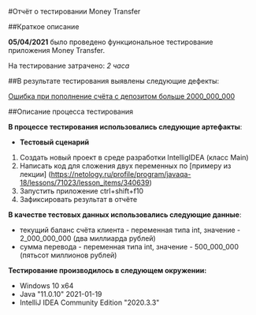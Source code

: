 #Отчёт о тестировании Money Transfer

##Краткое описание

**05/04/2021** было проведено функциональное тестирование приложения Money Transfer.

На тестирование затрачено: *2 часа*

##В результате тестирования выявлены следующие дефекты:

[Ошибка при пополнение счёта с депозитом больше 2000_000_000](https://github.com/OlgaKireenko/HW1_2_Money_Transfer2/issues)

##Описание процесса тестирования

**В процессе тестирования использовались следующие артефакты**:

- **Тестовый сценарий**

1. Создать новый проект в среде разработки IntelligIDEA (класс Main)
2. Написать код для сложения двух переменных по [примеру из лекции] (https://netology.ru/profile/program/javaqa-18/lessons/71023/lesson_items/340639)
3. Запустить приложение ctrl+shift+f10
4. Зафиксировать результат в отчёте

**В качестве тестовых данных использовались следующие данные**:

- текущий баланс счёта клиента - переменная типа int, значение - 2_000_000_000 (два миллиарда рублей)
- сумма перевода - переменная типа int, значение - 500_000_000 (пятьсот миллионов рублей)
  
**Тестирование производилось в следующем окружении:**

- Windows 10 x64
- Java "11.0.10" 2021-01-19
- IntelliJ IDEA Community Edition "2020.3.3"